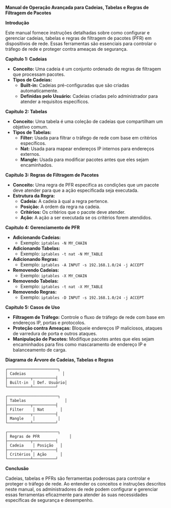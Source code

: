 **Manual de Operação Avançada para Cadeias, Tabelas e Regras de Filtragem de Pacotes**

**Introdução**

Este manual fornece instruções detalhadas sobre como configurar e gerenciar cadeias, tabelas e regras de filtragem de pacotes (PFR) em dispositivos de rede. Essas ferramentas são essenciais para controlar o tráfego de rede e proteger contra ameaças de segurança.

**Capítulo 1: Cadeias**

* **Conceito:** Uma cadeia é um conjunto ordenado de regras de filtragem que processam pacotes.
* **Tipos de Cadeias:**
    * **Built-in:** Cadeias pré-configuradas que são criadas automaticamente.
    * **Definidas pelo Usuário:** Cadeias criadas pelo administrador para atender a requisitos específicos.

**Capítulo 2: Tabelas**

* **Conceito:** Uma tabela é uma coleção de cadeias que compartilham um objetivo comum.
* **Tipos de Tabelas:**
    * **Filter:** Usada para filtrar o tráfego de rede com base em critérios específicos.
    * **Nat:** Usada para mapear endereços IP internos para endereços externos.
    * **Mangle:** Usada para modificar pacotes antes que eles sejam encaminhados.

**Capítulo 3: Regras de Filtragem de Pacotes**

* **Conceito:** Uma regra de PFR especifica as condições que um pacote deve atender para que a ação especificada seja executada.
* **Estrutura da Regra:**
    * **Cadeia:** A cadeia à qual a regra pertence.
    * **Posição:** A ordem da regra na cadeia.
    * **Critérios:** Os critérios que o pacote deve atender.
    * **Ação:** A ação a ser executada se os critérios forem atendidos.

**Capítulo 4: Gerenciamento de PFR**

* **Adicionando Cadeias:**
    * Exemplo: `iptables -N MY_CHAIN`
* **Adicionando Tabelas:**
    * Exemplo: `iptables -t nat -N MY_TABLE`
* **Adicionando Regras:**
    * Exemplo: `iptables -A INPUT -s 192.168.1.0/24 -j ACCEPT`
* **Removendo Cadeias:**
    * Exemplo: `iptables -X MY_CHAIN`
* **Removendo Tabelas:**
    * Exemplo: `iptables -t nat -X MY_TABLE`
* **Removendo Regras:**
    * Exemplo: `iptables -D INPUT -s 192.168.1.0/24 -j ACCEPT`

**Capítulo 5: Casos de Uso**

* **Filtragem de Tráfego:** Controle o fluxo de tráfego de rede com base em endereços IP, portas e protocolos.
* **Proteção contra Ameaças:** Bloqueie endereços IP maliciosos, ataques de varredura de porta e outros ataques.
* **Manipulação de Pacotes:** Modifique pacotes antes que eles sejam encaminhados para fins como mascaramento de endereço IP e balanceamento de carga.

**Diagrama de Árvore de Cadeias, Tabelas e Regras**

```
┌──────────────────────┐
│ Cadeias                │
├──────────┬──────────┤
│ Built-in  │ Def. Usuário│
└──────────┴──────────┘

┌──────────────────────┐
│ Tabelas                 │
├──────────┬──────────┤
│ Filter    │ Nat       │
├──────────┬──────────┤
│ Mangle    │          │
└──────────┴──────────┘

┌──────────────────────┐
│ Regras de PFR             │
├──────────┬──────────┤
│ Cadeia    │ Posição   │
├──────────┬──────────┤
│ Critérios │ Ação      │
└──────────┴──────────┘
```

**Conclusão**

Cadeias, tabelas e PFRs são ferramentas poderosas para controlar e proteger o tráfego de rede. Ao entender os conceitos e instruções descritos neste manual, os administradores de rede podem configurar e gerenciar essas ferramentas eficazmente para atender às suas necessidades específicas de segurança e desempenho.